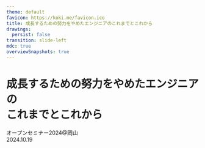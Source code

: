 ```yaml
---
theme: default
favicon: https://koki.me/favicon.ico
title: 成長するための努力をやめたエンジニアのこれまでとこれから
drawings:
  persist: false
transition: slide-left
mdc: true
overviewSnapshots: true
---
```


<h1 class="!text-4xl">
成長するための努力をやめたエンジニアの<br/>
これまでとこれから
</h1>

オープンセミナー2024@岡山  
2024.10.19
